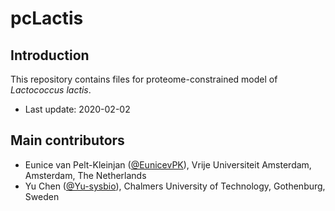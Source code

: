 pcLactis
===============

Introduction
------------

This repository contains files for proteome-constrained model of _Lactococcus lactis_.

* Last update: 2020-02-02


Main contributors
-------------------------------

* Eunice van Pelt-Kleinjan ([@EunicevPK](https://github.com/EunicevPK)), Vrije Universiteit Amsterdam, Amsterdam, The Netherlands
* Yu Chen ([@Yu-sysbio](https://github.com/Yu-sysbio)), Chalmers University of Technology, Gothenburg, Sweden

